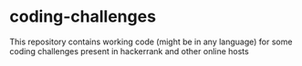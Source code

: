 # coding-challenges
This repository contains working code (might be in any language) for some coding challenges present in hackerrank and other online hosts
